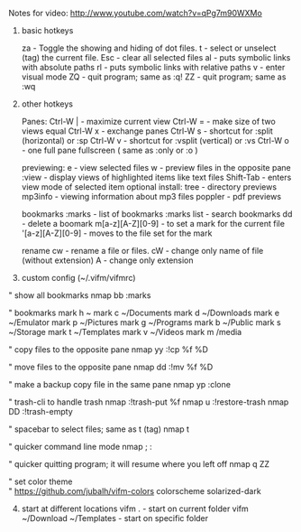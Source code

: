 Notes for video: http://www.youtube.com/watch?v=qPg7m90WXMo


1. basic hotkeys

	za          - Toggle the showing and hiding of dot files.
	t           - select or unselect (tag) the current file.
	Esc         - clear all selected files
	al          - puts symbolic links with absolute paths
	rl          - puts symbolic links with relative paths
	v           - enter visual mode
	ZQ          - quit program; same as :q!
	ZZ          - quit program; same as :wq

2. other hotkeys

	Panes:
	Ctrl-W |  - maximize current view
	Ctrl-W =  - make size of two views equal
	Ctrl-W x  - exchange panes
	Ctrl-W s  - shortcut for :split (horizontal) or :sp
	Ctrl-W v  - shortcut for :vsplit (vertical) or :vs
	Ctrl-W o  - one full pane fullscreen ( same as :only or :o )

	previewing:
	e          - view selected files
	w          - preview files in the opposite pane
	:view      - display views of highlighted items like text files
	Shift-Tab  - enters view mode of selected item
		optional install:
		tree     - directory previews
		mp3info  - viewing information about mp3 files
		poppler  - pdf previews

	bookmarks
	:marks               - list of bookmarks
	:marks list <term>   - search bookmarks
	dd                   - delete a boomark
	m[a-z][A-Z][0-9]     - to set a mark for the current file
	'[a-z][A-Z][0-9]     - moves to the file set for the mark

	rename
	cw   - rename a file or files.
	cW   - change only name of file (without extension)
	A    - change only extension


3. custom config (~/.vifm/vifmrc)

" show all bookmarks
nmap bb :marks <cr>

" bookmarks
mark h ~
mark c ~/Documents
mark d ~/Downloads
mark e ~/Emulator
mark p ~/Pictures
mark g ~/Programs
mark b ~/Public
mark s ~/Storage
mark t ~/Templates
mark v ~/Videos
mark m /media

" copy files to the opposite pane
nmap yy :!cp %f %D<cr>

" move files to the opposite pane
nmap dd :!mv %f %D<cr>

" make a backup copy file in the same pane
nmap yp :clone <cr>

" trash-cli to handle trash
nmap <delete> :!trash-put %f<cr>
nmap u :!restore-trash <cr>
nmap DD :!trash-empty <cr>

" spacebar to select files; same as t (tag)
nmap <space> t

" quicker command line mode
nmap ; :

" quicker quitting program; it will resume where you left off
nmap q ZZ

" set color theme	
" https://github.com/jubalh/vifm-colors
colorscheme solarized-dark


4. start at different locations
	vifm .                       - start on current folder
	vifm ~/Download ~/Templates  - start on specific folder



